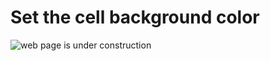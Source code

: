 # Set the cell background color

![web page is under construction](https://docimages.blob.core.chinacloudapi.cn/images/commingsoon20210514.jpg)
